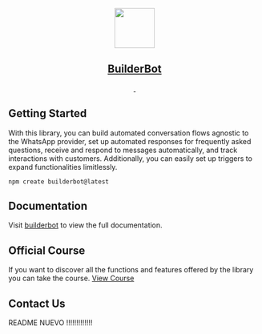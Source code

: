 <p align="center">
  <a href="https://builderbot.vercel.app/">
    <picture>
      <img src="https://builderbot.vercel.app/assets/thumbnail-vector.png" height="80">
    </picture>
    <h2 align="center">BuilderBot</h2>
  </a>
</p>



<p align="center">
  <a aria-label="NPM version" href="https://www.npmjs.com/package/@builderbot/bot">
    <img alt="" src="https://img.shields.io/npm/v/@builderbot/bot?color=%2300c200&label=%40bot-whatsapp">
  </a>
  <a aria-label="Join the community on GitHub" href="https://link.codigoencasa.com/DISCORD">
    <img alt="" src="https://img.shields.io/discord/915193197645402142?logo=discord">
  </a>
</p>


## Getting Started

With this library, you can build automated conversation flows agnostic to the WhatsApp provider, set up automated responses for frequently asked questions, receive and respond to messages automatically, and track interactions with customers. Additionally, you can easily set up triggers to expand functionalities limitlessly.

```
npm create builderbot@latest
```


## Documentation

Visit [builderbot](https://builderbot.vercel.app/) to view the full documentation.


## Official Course

If you want to discover all the functions and features offered by the library you can take the course.
[View Course](https://app.codigoencasa.com/courses/builderbot?refCode=LEIFER)


## Contact Us
README NUEVO !!!!!!!!!!!!!
